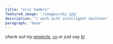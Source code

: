 ```yaml
---
title: "eric hambro"
featured_image: '/images/sky.jpg'
description: "i work with intelligent machines"
paragraph: 'base'
---
```


*check out my [projects](./projects), [cv](./vitae) or just say [hi](./contact)*